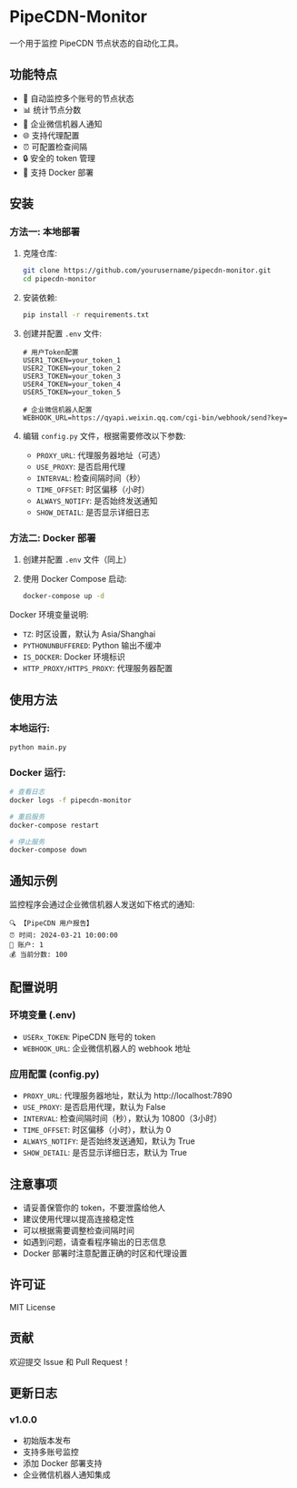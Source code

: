 # PipeCDN-Monitor

一个用于监控 PipeCDN 节点状态的自动化工具。

## 功能特点

- 🔄 自动监控多个账号的节点状态
- 📊 统计节点分数
- 📱 企业微信机器人通知
- 🌐 支持代理配置
- ⏰ 可配置检查间隔
- 🔒 安全的 token 管理
- 🐳 支持 Docker 部署

## 安装

### 方法一: 本地部署

1. 克隆仓库:
    ```bash
    git clone https://github.com/yourusername/pipecdn-monitor.git
    cd pipecdn-monitor
    ```

2. 安装依赖:
    ```bash
    pip install -r requirements.txt
    ```

3. 创建并配置 `.env` 文件:
    ```
    # 用户Token配置
    USER1_TOKEN=your_token_1
    USER2_TOKEN=your_token_2
    USER3_TOKEN=your_token_3
    USER4_TOKEN=your_token_4
    USER5_TOKEN=your_token_5

    # 企业微信机器人配置
    WEBHOOK_URL=https://qyapi.weixin.qq.com/cgi-bin/webhook/send?key=

    ```

4. 编辑 `config.py` 文件，根据需要修改以下参数:
    - `PROXY_URL`: 代理服务器地址（可选）
    - `USE_PROXY`: 是否启用代理
    - `INTERVAL`: 检查间隔时间（秒）
    - `TIME_OFFSET`: 时区偏移（小时）
    - `ALWAYS_NOTIFY`: 是否始终发送通知
    - `SHOW_DETAIL`: 是否显示详细日志

### 方法二: Docker 部署

1. 创建并配置 `.env` 文件（同上）

2. 使用 Docker Compose 启动:
    ```bash
    docker-compose up -d
    ```

Docker 环境变量说明:
- `TZ`: 时区设置，默认为 Asia/Shanghai
- `PYTHONUNBUFFERED`: Python 输出不缓冲
- `IS_DOCKER`: Docker 环境标识
- `HTTP_PROXY/HTTPS_PROXY`: 代理服务器配置

## 使用方法

### 本地运行:
```bash
python main.py
```

### Docker 运行:
```bash
# 查看日志
docker logs -f pipecdn-monitor

# 重启服务
docker-compose restart

# 停止服务
docker-compose down
```

## 通知示例

监控程序会通过企业微信机器人发送如下格式的通知:
```
🔍 【PipeCDN 用户报告】
⏰ 时间: 2024-03-21 10:00:00
👤 账户: 1
💰 当前分数: 100
```


## 配置说明

### 环境变量 (.env)

- `USERx_TOKEN`: PipeCDN 账号的 token
- `WEBHOOK_URL`: 企业微信机器人的 webhook 地址

### 应用配置 (config.py)

- `PROXY_URL`: 代理服务器地址，默认为 http://localhost:7890
- `USE_PROXY`: 是否启用代理，默认为 False
- `INTERVAL`: 检查间隔时间（秒），默认为 10800（3小时）
- `TIME_OFFSET`: 时区偏移（小时），默认为 0
- `ALWAYS_NOTIFY`: 是否始终发送通知，默认为 True
- `SHOW_DETAIL`: 是否显示详细日志，默认为 True

## 注意事项

- 请妥善保管你的 token，不要泄露给他人
- 建议使用代理以提高连接稳定性
- 可以根据需要调整检查间隔时间
- 如遇到问题，请查看程序输出的日志信息
- Docker 部署时注意配置正确的时区和代理设置

## 许可证

MIT License

## 贡献

欢迎提交 Issue 和 Pull Request！

## 更新日志

### v1.0.0
- 初始版本发布
- 支持多账号监控
- 添加 Docker 部署支持
- 企业微信机器人通知集成